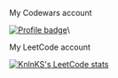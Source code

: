 My Codewars account

[![Profile badge](https://www.codewars.com/users/ArseniyDuck/badges/large)](https://www.codewars.com/users/ArseniyDuck)\

My LeetCode account

[![KnlnKS's LeetCode stats](https://leetcode-stats-six.vercel.app/api?username=ArseniyDuck&theme=dark)](https://leetcode.com/ArseniyDuck/)
